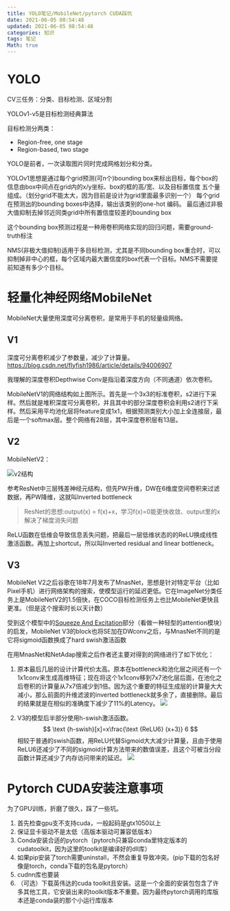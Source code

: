 ```yaml
---
title: YOLO笔记/MobileNet/pytorch CUDA踩坑
date: 2021-06-05 08:54:48
updated: 2021-06-05 08:54:48
categories: 知识
tags: 笔记
Math: true
---
```


# YOLO

CV三任务：分类、目标检测、区域分割

YOLOv1-v5是目标检测经典算法

目标检测分两类：

- Region-free, one stage
- Region-based, two stage

YOLO是前者，一次读取图片同时完成网格划分和分类。

YOLOv1思想是通过每个grid预测(可n个)bounding box来标出目标，每个box的信息由box中间点在grid内的x/y坐标、box的框的高/宽、以及目标置信度 五个量组成。（划分grid不能太大，因为目前是设计为grid里面最多识别一个）
每个grid在预测出的bounding boxes中选择，输出该类别的one-hot 编码。
最后通过非极大值抑制去掉邻近同类grid中所有置信度较差的bounding box

这个bounding box预测过程是一种用卷积网络实现的回归问题，需要ground-truth标注

NMS(非极大值抑制)适用于多目标检测，尤其是不同bounding box重合时，可以抑制掉非中心的框，每个区域内最大置信度的box代表一个目标。NMS不需要提前知道有多少个目标。

# 轻量化神经网络MobileNet

MobileNet大量使用深度可分离卷积，是常用于手机的轻量级网络。

## V1

深度可分离卷积减少了参数量，减少了计算量。https://blog.csdn.net/flyfish1986/article/details/94006907

我理解的深度卷积Depthwise Conv是指沿着深度方向（不同通道）依次卷积。

MobileNetV1的网络结构如上图所示。首先是一个3x3的标准卷积，s2进行下采样。然后就是堆积深度可分离卷积，并且其中的部分深度卷积会利用s2进行下采样。然后采用平均池化层将feature变成1x1，根据预测类别大小加上全连接层，最后是一个softmax层。整个网络有28层，其中深度卷积层有13层。

## V2

MobileNetV2：

![v2结构](https://pic1.zhimg.com/80/v2-367f4025a0d45fc8e2769db6a119a530_1440w.jpg)

参考ResNet中三层残差神经元结构，但先PW升维，DW在6维度空间卷积来过滤数据，再PW降维，这就叫Inverted bottleneck

> ResNet的思想:output(x) = f(x)+x，学习f(x)=0能更快收敛、output里的x解决了梯度消失问题

ReLU函数在低维会导致信息丢失问题，把最后一层低维状态的的ReLU换成线性激活函数。再加上shortcut，所以叫Inverted residual and linear bottleneck。

## V3

MobileNet V2之后谷歌在18年7月发布了MnasNet，思想是针对特定平台（比如Pixel手机）进行网络架构的搜索，使模型运行的延迟更低。它在ImageNet分类任务上是MobileNetV2的1.5倍快，在COCO目标检测任务上也比MobileNet更快且更准。（但是这个搜索时长以天计数）

受到这个模型中的[Squeeze And Excitation](https://muzhan.blog.csdn.net/article/details/108523659)部分（看做一种轻型的attention模块）的启发，MobileNet V3的block也将SE加在DWconv之后，与MnasNet不同的是它将sigmoid函数换成了hard swish激活函数

在用MnasNet和NetAdap搜索之后作者还主要对得到的网络进行了如下优化：

1. 原本最后几层的设计计算代价太高。原本在bottleneck和池化层之间还有一个1x1conv来生成高维特征；现在将这个1x1conv移到7x7池化层后面，在池化之后卷积的计算量从7x7倍减少到1倍。因为这个重要的特征生成层的计算量大大减小，那么前面的升维滤波的inverted bottleneck就多余了，直接删除。最后的结果就是在相似的准确度下减少了11%的Latency。
   ![](https://img-blog.csdnimg.cn/20190606161948714.?x-oss-process=image/watermark,type_ZmFuZ3poZW5naGVpdGk,shadow_10,text_aHR0cHM6Ly9ibG9nLmNzZG4ubmV0L3dlaXhpbl80NDQ3NDcxOA==,size_16,color_FFFFFF,t_70)

2. V3的模型后半部分使用h-swish激活函数。
   $$
   \text {h-swish}[x]=x\frac{\text {ReLU6} (x+3)} 6
   $$
   相较于普通的swish函数，用ReLU代替Sigmoid大大减少计算量，且由于使用ReLU6还减少了不同的sigmoid计算方法带来的数值误差，且这个可被当分段函数计算还减少了内存访问带来的延迟。
   ![](https://img-blog.csdnimg.cn/2019060616204688.?x-oss-process=image/watermark,type_ZmFuZ3poZW5naGVpdGk,shadow_10,text_aHR0cHM6Ly9ibG9nLmNzZG4ubmV0L3dlaXhpbl80NDQ3NDcxOA==,size_16,color_FFFFFF,t_70)

# Pytorch CUDA安装注意事项

为了GPU训练，折磨了很久，踩了一些坑。

1. 首先检查gpu支不支持cuda，一般起码是gtx1050以上
2. 保证显卡驱动不是太低（高版本驱动可兼容低版本）
3. Conda安装合适的pytorch（pytorch只兼容conda里特定版本的cudatoolkit，因为这里的toolkit是编译好的dll库）
4. 如果pip安装了torch需要uninstall，不然会重复导致冲突。(pip下载的包名好像是torch，conda下载的包名是pytorch）
5. cudnn库也要装
6. （可选）下载英伟达的cuda toolkit且安装。这是一个全面的安装包包含了许多其他工具，它安装出来的toolkit版本不重要。因为最终pytorch调用的库版本还是conda装的那个小运行库版本
